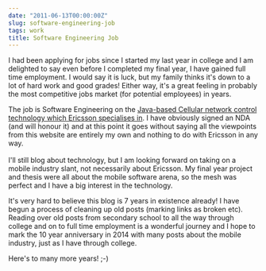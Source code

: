 ```yaml
---
date: "2011-06-13T00:00:00Z"
slug: software-engineering-job
tags: work
title: Software Engineering Job
---
```


I had been applying for jobs since I started my last year in college 
and I am delighted to say even before I completed my final year, I 
have gained full time employment. I would say it is luck, but my family 
thinks it's down to a lot of hard work and good grades! Either way, it's 
a great feeling in probably the most competitive jobs market (for potential 
employees) in years.

The job is Software Engineering on the [Java-based Cellular network control 
technology which Ericsson specialises in][OSSRC]. I have obviously signed an 
NDA (and will honour it) and at this point it goes without saying all the 
viewpoints from this website are entirely my own and nothing to do with 
Ericsson in any way.<br /><br />I'll still blog about technology, but I am 
looking forward on taking on a mobile industry slant, not necessarily about 
Ericsson. My final year project and thesis were all about the mobile software 
arena, so the mesh was perfect and I have a big interest in the technology.

It's very hard to believe this blog is 7 years in existence already! I have 
begun a process of cleaning up old posts (marking links as broken etc). Reading 
over old posts from secondary school to all the way through college and on to 
full time employment is a wonderful journey and I hope to mark the 10 year anniversary 
in 2014 with many posts about the mobile industry, just as I have through college.

Here's to many more years! ;-)

[OSSRC]: http://www.ericsson.com/hr/services/competence/course_umts/LZU-108_6863_en.pdf
